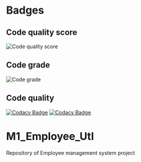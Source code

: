# Badges
## Code quality score
![Code quality score](https://api.codiga.io/project/31087/score/svg)
## Code grade 
![Code grade](https://api.codiga.io/project/31087/status/svg)
## Code quality
[![Codacy Badge](https://api.codacy.com/project/badge/Grade/6be91c66d3034ec8878b06d4328528fc)](https://app.codacy.com/gh/anusha2000/M1_Employee_Utl?utm_source=github.com&utm_medium=referral&utm_content=anusha2000/M1_Employee_Utl&utm_campaign=Badge_Grade_Settings)
[![Codacy Badge](https://app.codacy.com/project/badge/Grade/adaa7cd78edf439dba8d5a20ade49f8f)](https://www.codacy.com/gh/anusha2000/M1_Employee_Utl/dashboard?utm_source=github.com&amp;utm_medium=referral&amp;utm_content=anusha2000/M1_Employee_Utl&amp;utm_campaign=Badge_Grade)
# M1_Employee_Utl
Repository of Employee management system project

